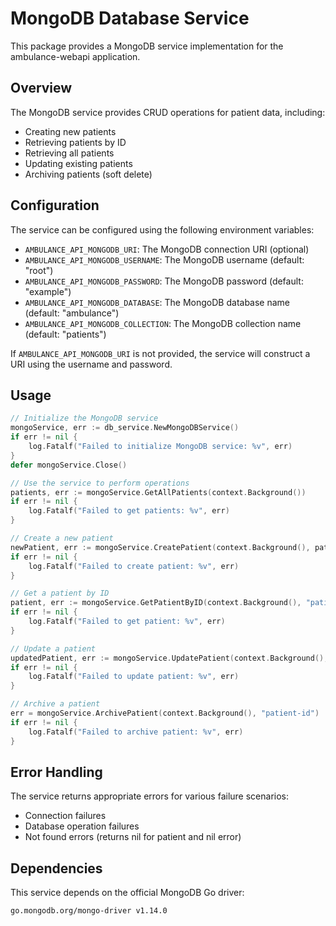 # MongoDB Database Service

This package provides a MongoDB service implementation for the ambulance-webapi application.

## Overview

The MongoDB service provides CRUD operations for patient data, including:

- Creating new patients
- Retrieving patients by ID
- Retrieving all patients
- Updating existing patients
- Archiving patients (soft delete)

## Configuration

The service can be configured using the following environment variables:

- `AMBULANCE_API_MONGODB_URI`: The MongoDB connection URI (optional)
- `AMBULANCE_API_MONGODB_USERNAME`: The MongoDB username (default: "root")
- `AMBULANCE_API_MONGODB_PASSWORD`: The MongoDB password (default: "example")
- `AMBULANCE_API_MONGODB_DATABASE`: The MongoDB database name (default: "ambulance")
- `AMBULANCE_API_MONGODB_COLLECTION`: The MongoDB collection name (default: "patients")

If `AMBULANCE_API_MONGODB_URI` is not provided, the service will construct a URI using the username and password.

## Usage

```go
// Initialize the MongoDB service
mongoService, err := db_service.NewMongoDBService()
if err != nil {
    log.Fatalf("Failed to initialize MongoDB service: %v", err)
}
defer mongoService.Close()

// Use the service to perform operations
patients, err := mongoService.GetAllPatients(context.Background())
if err != nil {
    log.Fatalf("Failed to get patients: %v", err)
}

// Create a new patient
newPatient, err := mongoService.CreatePatient(context.Background(), patientInput)
if err != nil {
    log.Fatalf("Failed to create patient: %v", err)
}

// Get a patient by ID
patient, err := mongoService.GetPatientByID(context.Background(), "patient-id")
if err != nil {
    log.Fatalf("Failed to get patient: %v", err)
}

// Update a patient
updatedPatient, err := mongoService.UpdatePatient(context.Background(), "patient-id", patientInput)
if err != nil {
    log.Fatalf("Failed to update patient: %v", err)
}

// Archive a patient
err = mongoService.ArchivePatient(context.Background(), "patient-id")
if err != nil {
    log.Fatalf("Failed to archive patient: %v", err)
}
```

## Error Handling

The service returns appropriate errors for various failure scenarios:

- Connection failures
- Database operation failures
- Not found errors (returns nil for patient and nil error)

## Dependencies

This service depends on the official MongoDB Go driver:

```
go.mongodb.org/mongo-driver v1.14.0
```